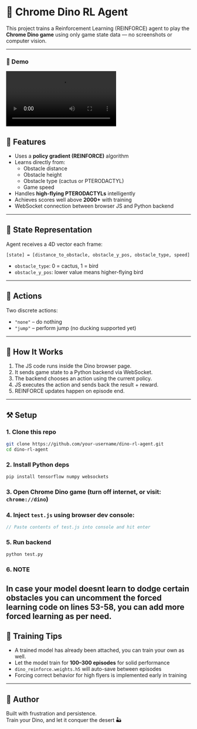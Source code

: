# 🦖 Chrome Dino RL Agent

This project trains a Reinforcement Learning (REINFORCE) agent to play the **Chrome Dino game** using only game state data — no screenshots or computer vision.

---
### 🎥 Demo

![Dino Demo](demo.mp4)


## 🚀 Features

- Uses a **policy gradient (REINFORCE)** algorithm
- Learns directly from:
  - Obstacle distance
  - Obstacle height
  - Obstacle type (cactus or PTERODACTYL)
  - Game speed
- Handles **high-flying PTERODACTYLs** intelligently
- Achieves scores well above **2000+** with training
- WebSocket connection between browser JS and Python backend

---

## 🧠 State Representation

Agent receives a 4D vector each frame:
```
[state] = [distance_to_obstacle, obstacle_y_pos, obstacle_type, speed]
```
- `obstacle_type`: 0 = cactus, 1 = bird  
- `obstacle_y_pos`: lower value means higher-flying bird

---

## 🎡 Actions

Two discrete actions:
- `"none"` – do nothing
- `"jump"` – perform jump (no ducking supported yet)

---

## 🧠 How It Works

1. The JS code runs inside the Dino browser page.
2. It sends game state to a Python backend via WebSocket.
3. The backend chooses an action using the current policy.
4. JS executes the action and sends back the result + reward.
5. REINFORCE updates happen on episode end.

---

## ⚒️ Setup

### 1. Clone this repo
```bash
git clone https://github.com/your-username/dino-rl-agent.git
cd dino-rl-agent
```

### 2. Install Python deps
```bash
pip install tensorflow numpy websockets
```

### 3. Open Chrome Dino game (turn off internet, or visit: `chrome://dino`)

### 4. Inject `test.js` using browser dev console:
```javascript
// Paste contents of test.js into console and hit enter
```

### 5. Run backend
```bash
python test.py
```

### 6. NOTE
In case your model doesnt learn to dodge certain obstacles you can uncomment the forced learning code on lines 53-58, you can add more forced learning as per need.
---

## 🔪 Training Tips
- A trained model has already been attached, you can train your own as well.
- Let the model train for **100–300 episodes** for solid performance
- `dino_reinforce.weights.h5` will auto-save between episodes
- Forcing correct behavior for high flyers is implemented early in training

---

## 👑 Author

Built with frustration and persistence.  
Train your Dino, and let it conquer the desert 🏜️

